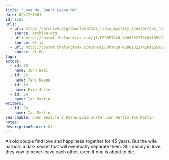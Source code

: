 ```yaml
---
title: "Love Me, Don't Leave Me"
date: 02/27/1981
id: 1165
urls: 
  - url: https://archive.org/download/cbs_radio_mystery_theater/cbs_radio_mystery_theater-1151-1200.zip/cbs_radio_mystery_theater-1151-1200%2Fcbsrmt_1165_love_me_dont_leave_me.mp3
    source: archive-org
  - url: http://cbsrmt.thelongtrek.com/jl/CBSRMT%20-%20810227%201165%20Love%20Me,%20Don%27t%20Leave%20Me_jl.mp3
    source: kl-jl
  - url: http://cbsrmt.thelongtrek.com/DH/CBSRMT%20-%20810227%201165%20Love%20Me,%20Don%27t%20Leave%20Me_dh.mp3
    source: kl-DH
tags: 
actors:  
  - id: 70
    name: John Beal  
  - id: 26
    name: Teri Keane  
  - id: 10
    name: Evie Juster  
  - id: 38
    name: Ian Martin
writers:  
  - id: 38
    name: Ian Martin
searchable: John Beal,Teri Keane,Evie Juster,Ian Martin Ian Martin
notes: 
descriptionSource: kf
---
```

An old couple find love and happiness together for 45 years. But the wife harbors a dark secret that will eventually separate them. Still deaply in love, they vow to never leave each other, even if one is about to die.